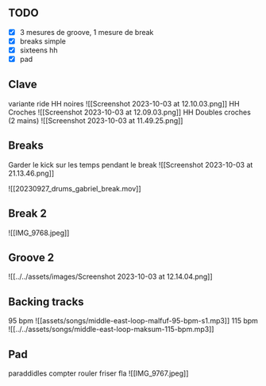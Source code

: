 ## TODO
- [x] 3 mesures de groove, 1 mesure de break
- [x] breaks simple 
- [x] sixteens hh
- [x] pad
## Clave
variante ride
HH noires
![[Screenshot 2023-10-03 at 12.10.03.png]]
HH Croches
![[Screenshot 2023-10-03 at 12.09.03.png]]
HH Doubles croches  (2 mains)
![[Screenshot 2023-10-03 at 11.49.25.png]]
## Breaks
Garder le kick sur les temps pendant le break
![[Screenshot 2023-10-03 at 21.13.46.png]]

![[20230927_drums_gabriel_break.mov]]
## Break 2 
![[IMG_9768.jpeg]]
## Groove 2
![[../../assets/images/Screenshot 2023-10-03 at 12.14.04.png]]
## Backing tracks

95 bpm
![[assets/songs/middle-east-loop-malfuf-95-bpm-s1.mp3]]
115 bpm
![[../../assets/songs/middle-east-loop-maksum-115-bpm.mp3]]
## Pad

paraddidles
compter
rouler
friser
fla
![[IMG_9767.jpeg]]
